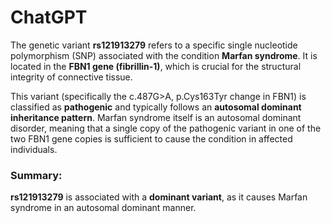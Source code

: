 # ChatGPT

The genetic variant **rs121913279** refers to a specific single nucleotide polymorphism (SNP) associated with the condition **Marfan syndrome**. It is located in the **FBN1 gene (fibrillin-1)**, which is crucial for the structural integrity of connective tissue.

This variant (specifically the c.487G>A, p.Cys163Tyr change in FBN1) is classified as **pathogenic** and typically follows an **autosomal dominant inheritance pattern**. Marfan syndrome itself is an autosomal dominant disorder, meaning that a single copy of the pathogenic variant in one of the two FBN1 gene copies is sufficient to cause the condition in affected individuals.

### Summary:
**rs121913279** is associated with a **dominant variant**, as it causes Marfan syndrome in an autosomal dominant manner.